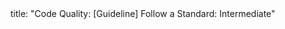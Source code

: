 <frontmatter>
title: "Code Quality: [Guideline] Follow a Standard: Intermediate"
</frontmatter>

<include src="unit-inPage-asFlat.md" boilerplate />